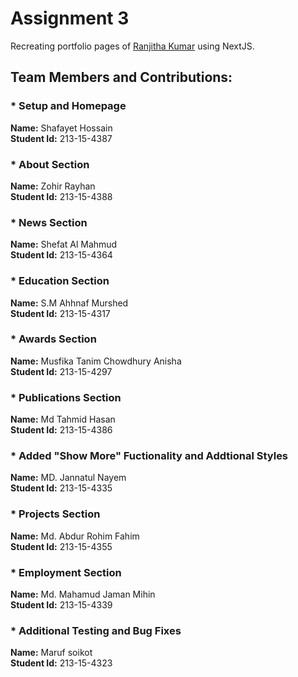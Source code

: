 # Assignment 3

Recreating portfolio pages of [Ranjitha Kumar](http://ranjithakumar.net/) using NextJS.

## Team Members and Contributions:

### \* Setup and Homepage

**Name:** Shafayet Hossain <br />
**Student Id:** 213-15-4387 <br />

### \* About Section

**Name:** Zohir Rayhan <br />
**Student Id:** 213-15-4388 <br />

### \* News Section

**Name:** Shefat Al Mahmud <br />
**Student Id:** 213-15-4364 <br />

### \* Education Section

**Name:** S.M Ahhnaf Murshed <br />
**Student Id:** 213-15-4317 <br />

### \* Awards Section

**Name:** Musfika Tanim Chowdhury Anisha <br />
**Student Id:** 213-15-4297 <br />

### \* Publications Section

**Name:** Md Tahmid Hasan <br />
**Student Id:** 213-15-4386 <br />

### \* Added "Show More" Fuctionality and Addtional Styles

**Name:** MD. Jannatul Nayem <br />
**Student Id:** 213-15-4335 <br />

### \* Projects Section

**Name:** Md. Abdur Rohim Fahim <br />
**Student Id:** 213-15-4355 <br />

### \* Employment Section

**Name:** Md. Mahamud Jaman Mihin <br />
**Student Id:** 213-15-4339 <br />

### \* Additional Testing and Bug Fixes

**Name:** Maruf soikot <br />
**Student Id:** 213-15-4323 <br />
